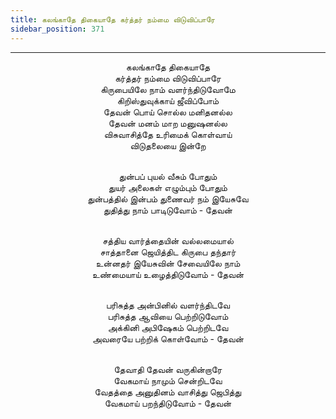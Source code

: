 ```yaml
---
title: கலங்காதே திகையாதே கர்த்தர் நம்மை விடுவிப்பாரே
sidebar_position: 371
---
```


---
<center>
கலங்காதே திகையாதே<br/>
கர்த்தர் நம்மை விடுவிப்பாரே<br/>
கிருபையிலே நாம் வளர்ந்திடுவோமே<br/>
கிறிஸ்துவுக்காய் ஜீவிப்போம்<br/>
தேவன் பொய் சொல்ல மனிதனல்ல<br/>
தேவன் மனம் மாற மனுஷனல்ல<br/>
விசுவாசித்தே உரிமைக் கொள்வாய்<br/>
விடுதலையை இன்றே<br/><br/>

துன்பப் புயல் வீசும் போதும்<br/>
துயர் அலைகள் எழும்பும் போதும்<br/>
துன்பத்தில் இன்பம் துணைவர் நம் இயேசுவே<br/>
துதித்து நாம் பாடிடுவோம்                    - தேவன்<br/><br/>

சத்திய வார்த்தையின் வல்லமையால்<br/>
சாத்தானை ஜெயித்திட கிருபை தந்தார்<br/>
உன்னதர் இயேசுவின் சேவையிலே நாம்<br/>
உண்மையாய் உழைத்திடுவோம்                - தேவன்<br/><br/>

பரிசுத்த அன்பினில் வளர்ந்திடவே<br/>
பரிசுத்த ஆவியை பெற்றிடுவோம்<br/>
அக்கினி அபிஷேகம் பெற்றிடவே<br/>
அவரையே பற்றிக் கொள்வோம்                - தேவன்<br/><br/>

தேவாதி தேவன் வருகின்றாரே<br/>
வேகமாய் நாமும் சென்றிடவே<br/>
வேதத்தை அனுதினம் வாசித்து ஜெபித்து<br/>
வேகமாய் பறந்திடுவோம்                    - தேவன்
</center>